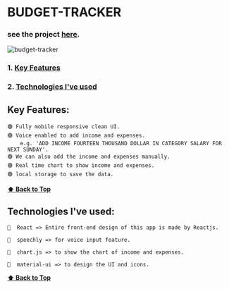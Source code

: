 # BUDGET-TRACKER

### see the project [here](https://expensifyyy.netlify.app/).

![budget-tracker](https://user-images.githubusercontent.com/46050946/183236123-0167b7b2-19cc-4925-8ace-9d3504e62f5d.png)

### 1. [Key Features](#key-features) 
### 2. [Technologies I've used](#technologies-ive-used)

## Key Features:

    🟢 Fully mobile responsive clean UI.
    🟢 Voice enabled to add income and expenses. 
        e.g. 'ADD INCOME FOURTEEN THOUSAND DOLLAR IN CATEGORY SALARY FOR NEXT SUNDAY'.
    🟢 We can also add the income and expenses manually.
    🟢 Real time chart to show income and expenses.
    🟢 local storage to save the data.
  
  **[⬆ Back to Top](#budget-tracker)**


## Technologies I've used:

    🔷  React => Entire front-end design of this app is made by Reactjs.

    🔷  speechly => for voice input feature.

    🔷  chart.js => to show the chart of income and expenses.

    🔷  material-ui => to design the UI and icons.
    
  **[⬆ Back to Top](#budget-tracker)**
